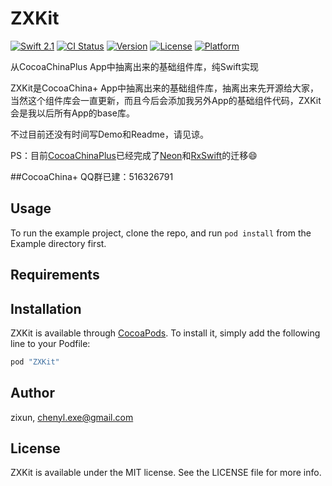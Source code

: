 # ZXKit

[![Swift 2.1](https://img.shields.io/badge/Swift-2.1-orange.svg?style=flat)](https://developer.apple.com/swift/)
[![CI Status](http://img.shields.io/travis/chenyilongyellow/ZXKit.svg?style=flat)](https://travis-ci.org/chenyilongyellow/ZXKit)
[![Version](https://img.shields.io/cocoapods/v/ZXKit.svg?style=flat)](http://cocoapods.org/pods/ZXKit)
[![License](https://img.shields.io/cocoapods/l/ZXKit.svg?style=flat)](http://cocoapods.org/pods/ZXKit)
[![Platform](https://img.shields.io/cocoapods/p/ZXKit.svg?style=flat)](http://cocoapods.org/pods/ZXKit)


从CocoaChinaPlus App中抽离出来的基础组件库，纯Swift实现

ZXKit是CocoaChina+ App中抽离出来的基础组件库，抽离出来先开源给大家，当然这个组件库会一直更新，而且今后会添加我另外App的基础组件代码，ZXKit会是我以后所有App的base库。

不过目前还没有时间写Demo和Readme，请见谅。

PS：目前[CocoaChinaPlus](https://github.com/zixun/CocoaChinaPlus)已经完成了[Neon](https://github.com/mamaral/Neon)和[RxSwift](https://github.com/ReactiveX/RxSwift)的迁移😄

##CocoaChina+ QQ群已建：516326791

## Usage

To run the example project, clone the repo, and run `pod install` from the Example directory first.

## Requirements

## Installation

ZXKit is available through [CocoaPods](http://cocoapods.org). To install
it, simply add the following line to your Podfile:

```ruby
pod "ZXKit"
```

## Author

zixun, chenyl.exe@gmail.com

## License

ZXKit is available under the MIT license. See the LICENSE file for more info.
